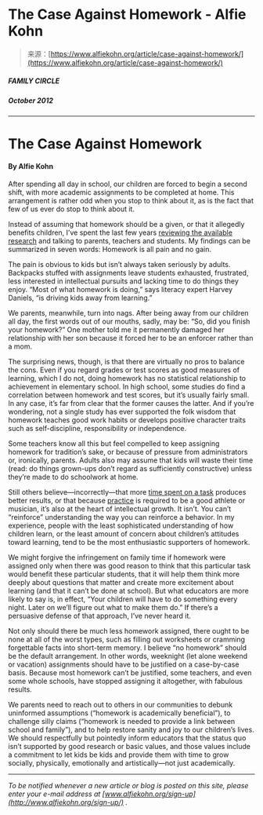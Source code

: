 <!--yml
category: 未分类
date: 2024-05-27 14:51:27
-->

# The Case Against Homework - Alfie Kohn

> 来源：[https://www.alfiekohn.org/article/case-against-homework/](https://www.alfiekohn.org/article/case-against-homework/)

##### FAMILY CIRCLE

##### October 2012

* * *

# The Case Against Homework

#### By Alfie Kohn

After spending all day in school, our children are forced to begin a second shift, with more academic assignments to be completed at home. This arrangement is rather odd when you stop to think about it, as is the fact that few of us ever do stop to think about it.

Instead of assuming that homework should be a given, or that it allegedly benefits children, I’ve spent the last few years [reviewing the available research](https://www.alfiekohn.org/homework-myth/) and talking to parents, teachers and students. My findings can be summarized in seven words: Homework is all pain and no gain.

The pain is obvious to kids but isn’t always taken seriously by adults. Backpacks stuffed with assignments leave students exhausted, frustrated, less interested in intellectual pursuits and lacking time to do things they enjoy. “Most of what homework is doing,” says literacy expert Harvey Daniels, “is driving kids away from learning.”

We parents, meanwhile, turn into nags. After being away from our children all day, the first words out of our mouths, sadly, may be: “So, did you finish your homework?” One mother told me it permanently damaged her relationship with her son because it forced her to be an enforcer rather than a mom.

The surprising news, though, is that there are virtually no pros to balance the cons. Even if you regard grades or test scores as good measures of learning, which I do not, doing homework has no statistical relationship to achievement in elementary school. In high school, some studies do find a correlation between homework and test scores, but it’s usually fairly small. In any case, it’s far from clear that the former causes the latter. And if you’re wondering, not a single study has ever supported the folk wisdom that homework teaches good work habits or develops positive character traits such as self-discipline, responsibility or independence.

Some teachers know all this but feel compelled to keep assigning homework for tradition’s sake, or because of pressure from administrators or, ironically, parents. Adults also may assume that kids will waste their time (read: do things grown-ups don’t regard as sufficiently constructive) unless they’re made to do schoolwork at home.

Still others believe—incorrectly—that more [time spent on a task](https://www.alfiekohn.org/limits-time-task/) produces better results, or that because [practice](https://www.alfiekohn.org/practice-homework) is required to be a good athlete or musician, it’s also at the heart of intellectual growth. It isn’t. You can’t “reinforce” understanding the way you can reinforce a behavior. In my experience, people with the least sophisticated understanding of how children learn, or the least amount of concern about children’s attitudes toward learning, tend to be the most enthusiastic supporters of homework.

We might forgive the infringement on family time if homework were assigned only when there was good reason to think that this particular task would benefit these particular students, that it will help them think more deeply about questions that matter and create more excitement about learning (and that it can’t be done at school). But what educators are more likely to say is, in effect, “Your children will have to do something every night. Later on we’ll figure out what to make them do.” If there’s a persuasive defense of that approach, I’ve never heard it.

Not only should there be much less homework assigned, there ought to be none at all of the worst types, such as filling out worksheets or cramming forgettable facts into short-term memory. I believe “no homework” should be the default arrangement. In other words, weeknight (let alone weekend or vacation) assignments should have to be justified on a case-by-case basis. Because most homework can’t be justified, some teachers, and even some whole schools, have stopped assigning it altogether, with fabulous results.

We parents need to reach out to others in our communities to debunk uninformed assumptions (“homework is academically beneficial”), to challenge silly claims (“homework is needed to provide a link between school and family”), and to help restore sanity and joy to our children’s lives. We should respectfully but pointedly inform educators that the status quo isn’t supported by good research or basic values, and those values include a commitment to let kids be kids and provide them with time to grow socially, physically, emotionally and artistically—not just academically.

* * *

*To be notified whenever a new article or blog is posted on this site, please enter your e-mail address at [www.alfiekohn.org/sign-up](http://www.alfiekohn.org/sign-up/) .*